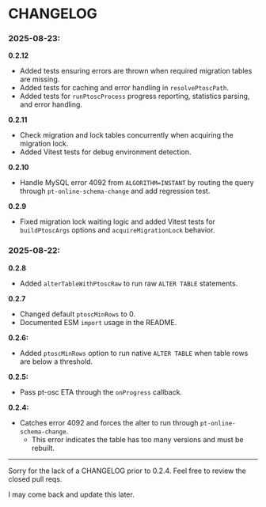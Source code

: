 # CHANGELOG

### 2025-08-23:

**0.2.12**

- Added tests ensuring errors are thrown when required migration tables are missing.
- Added tests for caching and error handling in `resolvePtoscPath`.
- Added tests for `runPtoscProcess` progress reporting, statistics parsing, and error handling.

**0.2.11**

- Check migration and lock tables concurrently when acquiring the migration lock.
- Added Vitest tests for debug environment detection.

**0.2.10**

- Handle MySQL error 4092 from `ALGORITHM=INSTANT` by routing the query through
  `pt-online-schema-change` and add regression test.

**0.2.9**

- Fixed migration lock waiting logic and added Vitest tests for `buildPtoscArgs`
  options and `acquireMigrationLock` behavior.

### 2025-08-22:

**0.2.8**

- Added `alterTableWithPtoscRaw` to run raw `ALTER TABLE` statements.

**0.2.7**

- Changed default `ptoscMinRows` to 0.
- Documented ESM `import` usage in the README.

**0.2.6:**

- Added `ptoscMinRows` option to run native `ALTER TABLE` when table rows are
  below a threshold.

**0.2.5:**

- Pass pt-osc ETA through the `onProgress` callback.

**0.2.4:**

- Catches error 4092 and forces the alter to run through
  `pt-online-schema-change`.
  - This error indicates the table has too many versions and must be rebuilt.

---

Sorry for the lack of a CHANGELOG prior to 0.2.4. Feel free to review the closed
pull reqs.

I may come back and update this later.
